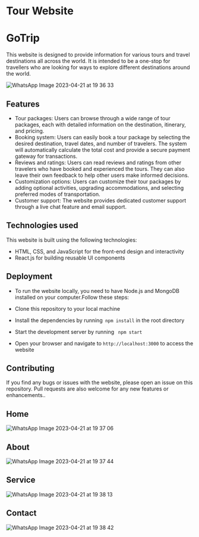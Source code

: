 #  Tour Website
# GoTrip
This website is designed to provide information for various tours and travel destinations all across the world. It is intended to be a one-stop for travellers who are looking for ways to explore different destinations around the world.

![WhatsApp Image 2023-04-21 at 19 36 33](https://user-images.githubusercontent.com/73693350/233658269-75a9f9c7-22a2-4f97-84ce-0fc56fcaa914.jpg)


## Features


- Tour packages: Users can browse through a wide range of tour packages, each with detailed information on the destination, itinerary, and pricing.
- Booking system: Users can easily book a tour package by selecting the desired destination, travel dates, and number of travelers. The system will automatically calculate the total cost and provide a secure payment gateway for transactions.
- Reviews and ratings: Users can read reviews and ratings from other travelers who have booked and experienced the tours. They can also leave their own feedback to help other users make informed decisions.
- Customization options: Users can customize their tour packages by adding optional activities, upgrading accommodations, and selecting preferred modes of transportation.
- Customer support: The website provides dedicated customer support through a live chat feature and email support.

## Technologies used

This website is built using the following technologies:

- HTML, CSS, and JavaScript for the front-end design and interactivity
- React.js for building reusable UI components


## Deployment



- To run the website locally, you need to have Node.js and MongoDB installed on your computer.Follow these steps:

- Clone this repository to your local machine
- Install the dependencies by running``` npm install``` in the root directory
- Start the development server by running ``` npm start```
- Open your browser and navigate to ```http://localhost:3000``` to access the website
## Contributing

If you find any bugs or issues with the website, please open an issue on this repository. Pull requests are also welcome for any new features or enhancements..

## Home
![WhatsApp Image 2023-04-21 at 19 37 06](https://user-images.githubusercontent.com/73693350/233658249-3023a63e-ae9f-45e3-a736-610fa065fdf4.jpg)
## About
![WhatsApp Image 2023-04-21 at 19 37 44](https://user-images.githubusercontent.com/73693350/233658258-2456b6dd-d5eb-422d-a341-77590eb8e044.jpg) 
## Service
![WhatsApp Image 2023-04-21 at 19 38 13](https://user-images.githubusercontent.com/73693350/233658259-6cc0559d-88c6-4ca1-9b70-b6a73705f195.jpg)
## Contact
![WhatsApp Image 2023-04-21 at 19 38 42](https://user-images.githubusercontent.com/73693350/233658264-ff1657a5-37c9-4d34-80e8-7c09aee7d400.jpg)





